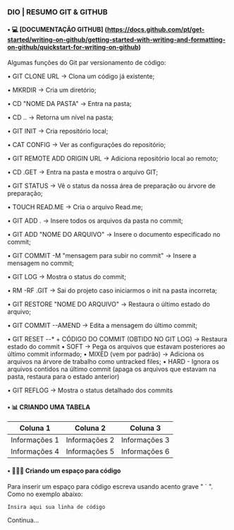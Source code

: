 ### DIO | RESUMO GIT & GITHUB   

#### • 💻 [DOCUMENTAÇÃO GITHUB] (https://docs.github.com/pt/get-started/writing-on-github/getting-started-with-writing-and-formatting-on-github/quickstart-for-writing-on-github)

Algumas funções do Git par versionamento de código:

• GIT CLONE URL -> Clona um código já existente;

• MKRDIR -> Cria um diretório;

• CD "NOME DA PASTA" -> Entra na pasta;

• CD .. ->  Retorna um nível na pasta;

• GIT INIT -> Cria repositório local;

• CAT CONFIG -> Ver as configurações do repositório;

• GIT REMOTE ADD ORIGIN URL -> Adiciona repositório local ao remoto;

• CD .GET -> Entra na pasta e mostra o arquivo GIT;

• GIT STATUS ->  Vê o status da nossa área de preparação ou árvore de preparação;

• TOUCH READ.ME -> Cria o arquivo Read.me;

• GIT ADD . -> Insere todos os arquivos da pasta no commit;

• GIT ADD "NOME DO ARQUIVO" -> Insere o documento especificado no commit;

• GIT COMMIT -M "mensagem para subir no commit" -> Insere a mensagem no commit;

• GIT LOG ->  Mostra o status do commit;

• RM -RF .GIT -> Sai do projeto caso iniciarmos o init na pasta incorreta;

• GIT RESTORE "NOME DO ARQUIVO" -> Restaura o último estado do arquivo;

• GIT COMMIT --AMEND -> Edita a mensagem do último commit;

• GIT RESET --* + CÓDIGO DO COMMIT (OBTIDO NO GIT LOG) -> Restaura estado do commit
    • SOFT -> Pega os arquivos que estavam posteriores ao último commit informado;
    • MIXED (vem por padrão) -> Adiciona os arquivos na árvore de trabalho como untracked files;
    • HARD - Ignora os arquivos contidos na último commit (apaga os arquivos que estavam na pasta, restaura para o estado anterior)

• GIT REFLOG -> Mostra o status detalhado dos commits

#### • 📊 CRIANDO UMA TABELA

| Coluna 1 | Coluna 2 | Coluna 3 |
|-------| ----- | ------- |
| Informações 1 | Informações 2 | Informações 3 |
| Informações 4 | Informações 5 | Informações 6 |

#### • 👨🏼‍💻 Criando um espaço para código

Para inserir um espaço para código escreva usando acento grave " ` ". Como no exemplo abaixo:

````
Insira aqui sua linha de código
````
Continua...